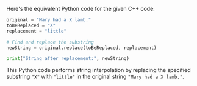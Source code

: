 Here's the equivalent Python code for the given C++ code:

```python
original = "Mary had a X lamb."
toBeReplaced = "X"
replacement = "little"

# Find and replace the substring
newString = original.replace(toBeReplaced, replacement)

print("String after replacement:", newString)
```

This Python code performs string interpolation by replacing the specified substring `"X"` with `"little"` in the original string `"Mary had a X lamb."`.
